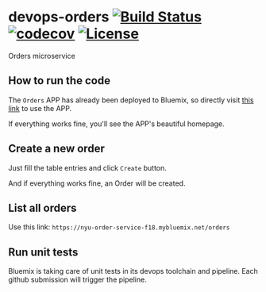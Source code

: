 # devops-orders [![Build Status](https://travis-ci.org/orders-squad/orders.svg?branch=master)](https://travis-ci.org/orders-squad/orders)  [![codecov](https://codecov.io/gh/orders-squad/orders/branch/master/graph/badge.svg)](https://codecov.io/gh/orders-squad/orders)  [![License](https://img.shields.io/badge/License-Apache%202.0-blue.svg)](https://opensource.org/licenses/Apache-2.0)

Orders microservice


## How to run the code

The `Orders` APP has already been deployed to Bluemix, so 
directly visit [this link](https://nyu-order-service-f18.mybluemix.net/) to use the APP.


If everything works fine, you'll see the APP's beautiful homepage.


## Create a new order
Just fill the table entries and click `Create` button.


And if everything works fine, an Order will be created.


## List all orders
Use this link:
`https://nyu-order-service-f18.mybluemix.net/orders`

## Run unit tests
Bluemix is taking care of unit tests in its devops toolchain and pipeline.
Each github submission will trigger the pipeline.


